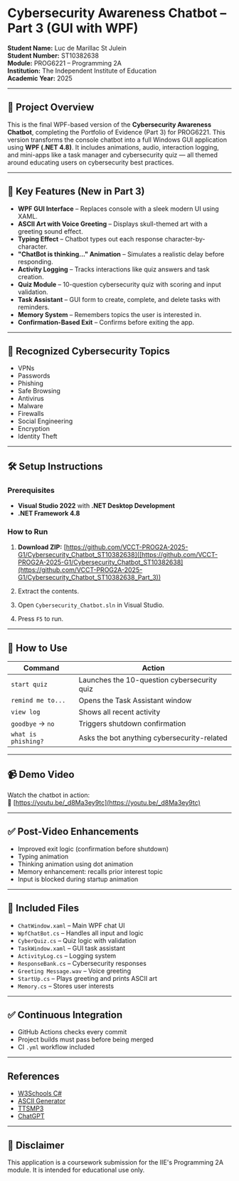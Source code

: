 # Cybersecurity Awareness Chatbot – Part 3 (GUI with WPF)

**Student Name:** Luc de Marillac St Julein  
**Student Number:** ST10382638  
**Module:** PROG6221 – Programming 2A  
**Institution:** The Independent Institute of Education  
**Academic Year:** 2025  

---

## 🚀 Project Overview

This is the final WPF-based version of the **Cybersecurity Awareness Chatbot**, completing the Portfolio of Evidence (Part 3) for PROG6221. This version transforms the console chatbot into a full Windows GUI application using **WPF (.NET 4.8)**. It includes animations, audio, interaction logging, and mini-apps like a task manager and cybersecurity quiz — all themed around educating users on cybersecurity best practices.

---

## 🧠 Key Features (New in Part 3)

- **WPF GUI Interface** – Replaces console with a sleek modern UI using XAML.
- **ASCII Art with Voice Greeting** – Displays skull-themed art with a greeting sound effect.
- **Typing Effect** – Chatbot types out each response character-by-character.
- **"ChatBot is thinking..." Animation** – Simulates a realistic delay before responding.
- **Activity Logging** – Tracks interactions like quiz answers and task creation.
- **Quiz Module** – 10-question cybersecurity quiz with scoring and input validation.
- **Task Assistant** – GUI form to create, complete, and delete tasks with reminders.
- **Memory System** – Remembers topics the user is interested in.
- **Confirmation-Based Exit** – Confirms before exiting the app.

---

## 💬 Recognized Cybersecurity Topics

- VPNs
- Passwords
- Phishing
- Safe Browsing
- Antivirus
- Malware
- Firewalls
- Social Engineering
- Encryption
- Identity Theft

---

## 🛠 Setup Instructions

### Prerequisites

- **Visual Studio 2022** with **.NET Desktop Development**
- **.NET Framework 4.8**

### How to Run

1. **Download ZIP:**
   [https://github.com/VCCT-PROG2A-2025-G1/Cybersecurity_Chatbot_ST10382638]([https://github.com/VCCT-PROG2A-2025-G1/Cybersecurity_Chatbot_ST10382638](https://github.com/VCCT-PROG2A-2025-G1/Cybersecurity_Chatbot_ST10382638_Part_3))

2. Extract the contents.

3. Open `Cybersecurity_Chatbot.sln` in Visual Studio.

4. Press `F5` to run.

---

## 🧪 How to Use

| Command | Action |
|---------|--------|
| `start quiz` | Launches the 10-question cybersecurity quiz |
| `remind me to...` | Opens the Task Assistant window |
| `view log` | Shows all recent activity |
| `goodbye` → `no` | Triggers shutdown confirmation |
| `what is phishing?` | Asks the bot anything cybersecurity-related |

---

## 📹 Demo Video

Watch the chatbot in action:  
🔗 [https://youtu.be/_d8Ma3ey9tc](https://youtu.be/_d8Ma3ey9tc)

---

## ✅ Post-Video Enhancements

- Improved exit logic (confirmation before shutdown)
- Typing animation
- Thinking animation using dot animation
- Memory enhancement: recalls prior interest topic
- Input is blocked during startup animation

---

## 📁 Included Files

- `ChatWindow.xaml` – Main WPF chat UI
- `WpfChatBot.cs` – Handles all input and logic
- `CyberQuiz.cs` – Quiz logic with validation
- `TaskWindow.xaml` – GUI task assistant
- `ActivityLog.cs` – Logging system
- `ResponseBank.cs` – Cybersecurity responses
- `Greeting Message.wav` – Voice greeting
- `StartUp.cs` – Plays greeting and prints ASCII art
- `Memory.cs` – Stores user interests

---

## ✅ Continuous Integration

- GitHub Actions checks every commit
- Project builds must pass before being merged
- CI `.yml` workflow included

---

## References

- [W3Schools C#](https://www.w3schools.com/cs/)
- [ASCII Generator](https://ascii.co.uk/)
- [TTSMP3](https://ttsmp3.com)
- [ChatGPT](https://chat.openai.com)

---

## 📌 Disclaimer

This application is a coursework submission for the IIE's Programming 2A module. It is intended for educational use only.
